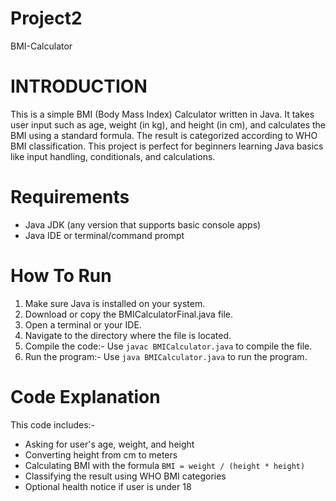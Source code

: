 # Project2
BMI-Calculator

# INTRODUCTION
This is a simple BMI (Body Mass Index) Calculator written in Java. It takes user input such as age, weight (in kg), and height (in cm), and calculates the BMI using a standard formula. The result is categorized according to WHO BMI classification. This project is perfect for beginners learning Java basics like input handling, conditionals, and calculations.

# Requirements
+ Java JDK (any version that supports basic console apps)
+ Java IDE or terminal/command prompt

# How To Run
1. Make sure Java is installed on your system.
2. Download or copy the BMICalculatorFinal.java file.
3. Open a terminal or your IDE.
4. Navigate to the directory where the file is located.
5. Compile the code:-
   Use `javac BMICalculator.java` to compile the file.
6. Run the program:-
   Use `java BMICalculator.java` to run the program.

# Code Explanation
This code includes:-
+ Asking for user's age, weight, and height
+ Converting height from cm to meters
+ Calculating BMI with the formula
  `BMI = weight / (height * height)`
+ Classifying the result using WHO BMI categories
+ Optional health notice if user is under 18
